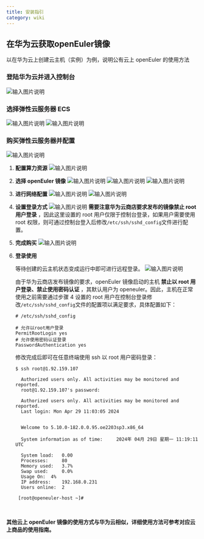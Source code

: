 ```yaml
---
title: 安装指引
category: wiki
---
```



## 在华为云获取openEuler镜像

以在华为云上创建云主机（实例）为例，说明公有云上 openEuler 的使用方法

### 登陆华为云并进入控制台

![输入图片说明](./images/d01.jpeg)

### 选择弹性云服务器 ECS

![输入图片说明](./images/d02.jpeg)
![输入图片说明](./images/d03.jpeg)

### 购买弹性云服务器并配置

![输入图片说明](./images/d04.jpeg)

1. **配置算力资源**
   ![输入图片说明](./images/d05.png)
2. **选择 openEuler 镜像**
   ![输入图片说明](./images/d06.png)
   ![输入图片说明](./images/d07.png)
   ![输入图片说明](./images/d08.png)
3. **进行网络配置**
   ![输入图片说明](./images/d09.png)
   ![输入图片说明](./images/d10.png)
4. **设置登录方式**
   ![输入图片说明](./images/d11.png)
   **需要注意华为云商店要求发布的镜像禁止 root 用户登录** ，因此这里设置的 root 用户仅限于控制台登录，如果用户需要使用 root 权限，则可通过控制台登入后修改`/etc/ssh/sshd_config`文件进行配置。
5. **完成购买**
   ![输入图片说明](./images/d12.png)
6. **登录使用**

   等待创建的云主机状态变成运行中即可进行远程登录。
   ![输入图片说明](./images/d13.png)

   由于华为云商店发布镜像的要求，openEuler 镜像启动的主机 **禁止以 root 用户登录、禁止使用密码认证** ，其默认用户为 openeuler。因此，主机在正常使用之前需要通过步骤 4 设置的 root 用户在控制台登录修改`/etc/ssh/sshd_config`文件的配置项以满足要求，具体配置如下：

   ```
   # /etc/ssh/sshd_config

   # 允许以root用户登录
   PermitRootLogin yes
   # 允许使用密码认证登录
   PasswordAuthentication yes
   ```

   修改完成后即可在任意终端使用 ssh 以 root 用户密码登录：

   ```
   $ ssh root@1.92.159.107

     Authorized users only. All activities may be monitored and reported.
     root@1.92.159.107's password:

     Authorized users only. All activities may be monitored and reported.
     Last login: Mon Apr 29 11:03:05 2024


     Welcome to 5.10.0-182.0.0.95.oe2203sp3.x86_64

     System information as of time: 	2024年 04月 29日 星期一 11:19:11 UTC

     System load: 	0.00
     Processes: 	80
     Memory used: 	3.7%
     Swap used: 	0.0%
     Usage On: 	4%
     IP address: 	192.168.0.231
     Users online: 	2

    [root@openeuler-host ~]#
   ```

<br/>

**其他云上 openEuler 镜像的使用方式与华为云相似，详细使用方法可参考对应云上商品的使用指南。**


